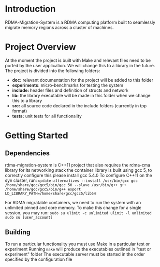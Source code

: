 # Introduction
RDMA-Migration-System is a RDMA computing platform built to seamlessly migrate memory regions across a cluster of machines.

# Project Overview
At the moment the project is built with Make and relevant files need to be ported by the user application. 
We will change this to a library in the future.
The project is divided into the following folders:
* **doc:** relevant documentation for the project will be added to this folder
* **experiments:** micro-benchmarks for testing the system 
* **include:** header files and definition of structs and network
* **lib:** the library executable will be made in this folder when we change this to a library
* **src:** all source code declared in the include folders (currently in tpp format)
* **tests:** unit tests for all functionality

# Getting Started
## Dependencies
rdma-migration-system is C++11 project that also requires the rdma-cma library for its networking stack
the container library is built using gcc 5, to correctly configure this please install gcc 5.4.0
To configure C++11 on the syn cluster, run:
``
	update-alternatives --install /usr/bin/gcc gcc /home/share/gcc/gcc5/bin/gcc 50 --slave /usr/bin/g++ g++ /home/share/gcc/gcc5/bin/g++
	export LD_LIBRARY_PATH=/home/share/gcc/gcc5/lib64
``

For RDMA migratable containers, we need to run the system with an unlimited pinned and core memory.
To make this change for a single session, you may run:
``
	sudo su
	ulimit -c unlimited
	ulimit -l unlimited
	sudo su [user_account]
``

## Building
To run a particular functionality you must use Make in a particular test or experiment
Running `make` will produce the executables outlined in "test or experiment" folder
The executable server must be started in the order specified by the configuration file